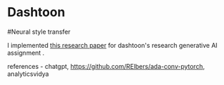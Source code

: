 # Dashtoon
#Neural style transfer

I implemented [this research paper]([(https://openaccess.thecvf.com/content/CVPR2021/papers/Chandran_Adaptive_Convolutions_for_Structure-Aware_Style_Transfer_CVPR_2021_paper.pdf)https://openaccess.thecvf.com/content/CVPR2021/papers/Chandran_Adaptive_Convolutions_for_Structure-Aware_Style_Transfer_CVPR_2021_paper.pdf) for dashtoon's research generative AI assignment .

references - chatgpt, https://github.com/RElbers/ada-conv-pytorch, analyticsvidya
